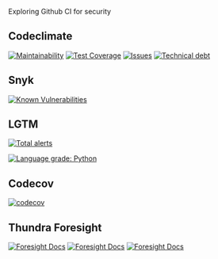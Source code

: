 Exploring Github CI for security

## Codeclimate

[![Maintainability](https://api.codeclimate.com/v1/badges/1d0797ac42cedfa40b3a/maintainability)](https://codeclimate.com/github/ltllabs/devsecops_test/maintainability)
[![Test Coverage](https://api.codeclimate.com/v1/badges/1d0797ac42cedfa40b3a/test_coverage)](https://codeclimate.com/github/ltllabs/devsecops_test/test_coverage)
[![Issues](https://img.shields.io/codeclimate/issues/ltllabs/devsecops_test)](https://codeclimate.com/github/ltllabs/devsecops_test/issues)
[![Technical debt](https://img.shields.io/codeclimate/tech-debt/ltllabs/devsecops_test)](https://codeclimate.com/github/ltllabs/devsecops_test/trends/technical_debt)

## Snyk

[![Known Vulnerabilities](https://snyk.io/test/github/ltllabs/devsecops_test/badge.svg)](https://snyk.io/test/github/ltllabs/devsecops_test)

## LGTM

[![Total alerts](https://img.shields.io/lgtm/alerts/g/ltllabs/devsecops_test.svg?logo=lgtm&logoWidth=18)](https://lgtm.com/projects/g/ltllabs/devsecops_test/alerts/)

[![Language grade: Python](https://img.shields.io/lgtm/grade/python/g/ltllabs/devsecops_test.svg?logo=lgtm&logoWidth=18)](https://lgtm.com/projects/g/ltllabs/devsecops_test/context:python)

## Codecov

[![codecov](https://codecov.io/gh/ltllabs/devsecops_test/branch/master/graph/badge.svg?token=HPTFA5L86R)](https://codecov.io/gh/ltllabs/devsecops_test)

## Thundra Foresight
[![Foresight Docs](https://foresight.service.thundra.io/public/api/v1/badge/test?repoId=36ef82e5-825a-4fd8-b7dd-e0720539dac0)](https://foresight.docs.thundra.io/)
[![Foresight Docs](https://foresight.service.thundra.io/public/api/v1/badge/success?repoId=36ef82e5-825a-4fd8-b7dd-e0720539dac0)](https://foresight.docs.thundra.io/)
[![Foresight Docs](https://foresight.service.thundra.io/public/api/v1/badge/utilization?repoId=36ef82e5-825a-4fd8-b7dd-e0720539dac0)](https://foresight.docs.thundra.io/)
